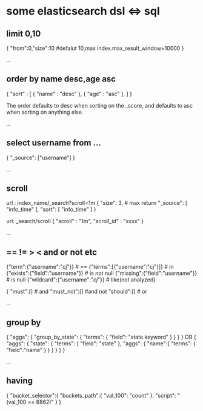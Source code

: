 # some elasticsearch dsl  <=> sql

## limit 0,10

{
    "from":0,"size":10
    #defalut 10,max index.max_result_window=10000
}

...

## order by name desc,age asc

{
    "sort" : [
        { "name" : "desc" },
        { "age" : "asc" },
    ]
}

The order defaults to desc when sorting on the _score, and defaults to asc when sorting on anything else.

...

## select username from ...

{
    "_source": ["username"]
}

...

## scroll

url : index_name/_search?scroll=1m
{
    "size": 3, # max return
    "_source": [
        "info_time"
    ],
    "sort": [
        "info_time"
    ]
}

url: _search/scroll
{
    "scroll" : "1m",
    "scroll_id" : "xxxx"
}

...

## == != > < and or not etc
{"term":{"username":"cj"}} # ==
{"terms":[{"username":"cj"}]} # in
{"exists":{"field":"username"}} # is not null
{"missing":{"field":"username"}} # is null
{"wildcard":{"username":"*cj*"}} # like(not analyzed)

{
    "must":[]        # and
    "must_not":[]    #and not
    "should":[]      # or

...

## group by

{
  "aggs": {
    "group_by_state": {
      "terms": {
        "field": "state.keyword"
      }
    }
  }
}
OR
{
  "aggs": {
    "state": {
      "terms": {
        "field": "state"
      },
      "aggs": {
        "name":{
            "terms": {
                "field":"name"
            }
        }
      }
    }
  }
}

...

## having

{
    "bucket_selector":{
        "buckets_path":{
            "val_100": "count"
        },
        "script": "(val_100 == 6862)"
    }
}

